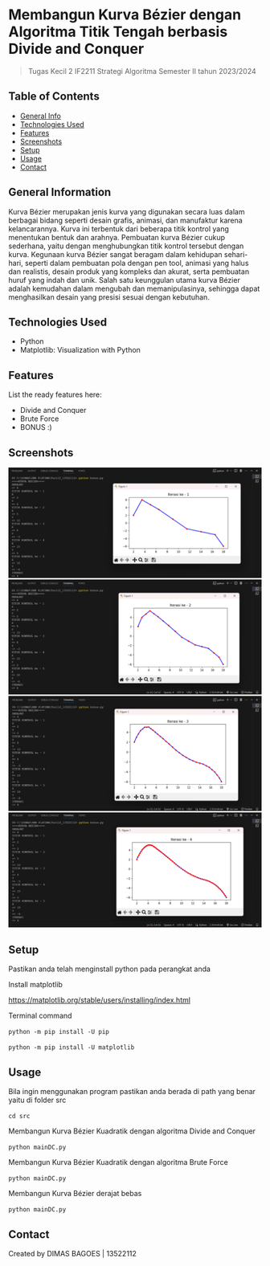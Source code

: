 # Membangun Kurva Bézier dengan Algoritma Titik Tengah berbasis Divide and Conquer
> Tugas Kecil 2 IF2211 Strategi Algoritma
> Semester II tahun 2023/2024

## Table of Contents
* [General Info](#general-information)
* [Technologies Used](#technologies-used)
* [Features](#features)
* [Screenshots](#screenshots)
* [Setup](#setup)
* [Usage](#usage)
* [Contact](#contact)


## General Information

Kurva Bézier merupakan jenis kurva yang digunakan secara luas dalam berbagai bidang seperti desain grafis, animasi, dan manufaktur karena kelancarannya. Kurva ini terbentuk dari beberapa titik kontrol yang menentukan bentuk dan arahnya. Pembuatan kurva Bézier cukup sederhana, yaitu dengan menghubungkan titik kontrol tersebut dengan kurva. Kegunaan kurva Bézier sangat beragam dalam kehidupan sehari-hari, seperti dalam pembuatan pola dengan pen tool, animasi yang halus dan realistis, desain produk yang kompleks dan akurat, serta pembuatan huruf yang indah dan unik. Salah satu keunggulan utama kurva Bézier adalah kemudahan dalam mengubah dan memanipulasinya, sehingga dapat menghasilkan desain yang presisi sesuai dengan kebutuhan.


## Technologies Used
- Python
- Matplotlib: Visualization with Python


## Features
List the ready features here:
- Divide and Conquer
- Brute Force
- BONUS :)


## Screenshots
![Example screenshot](./doc/1.png)
![Example screenshot](./doc/2.png)
![Example screenshot](./doc/3.png)
![Example screenshot](./doc/4.png)


## Setup

Pastikan anda telah menginstall python pada perangkat anda

Install matplotlib 

https://matplotlib.org/stable/users/installing/index.html

Terminal command 

`python -m pip install -U pip`

`python -m pip install -U matplotlib`


## Usage

Bila ingin menggunakan program pastikan anda berada di path yang benar yaitu di folder src

`cd src`

Membangun Kurva Bézier Kuadratik dengan algoritma Divide and Conquer

`python mainDC.py`


Membangun Kurva Bézier Kuadratik dengan algoritma Brute Force

`python mainDC.py`


Membangun Kurva Bézier derajat bebas

`python mainDC.py`


## Contact
Created by DIMAS BAGOES | 13522112